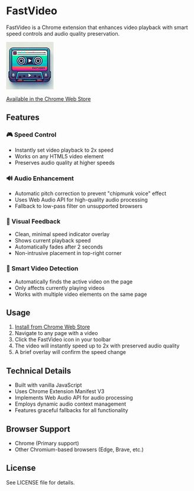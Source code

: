 # FastVideo

FastVideo is a Chrome extension that enhances video playback with smart speed controls and audio quality preservation.

![FastVideo](icons/128.png)


[Available in the Chrome Web Store](https://chromewebstore.google.com/detail/fastvideo/apejdflfbfcoenngpebifilgpgmgoppm?hl=en)

## Features

### 🎮 Speed Control
- Instantly set video playback to 2x speed
- Works on any HTML5 video element
- Preserves audio quality at higher speeds

### 🔊 Audio Enhancement
- Automatic pitch correction to prevent "chipmunk voice" effect
- Uses Web Audio API for high-quality audio processing
- Fallback to low-pass filter on unsupported browsers

### 💫 Visual Feedback
- Clean, minimal speed indicator overlay
- Shows current playback speed
- Automatically fades after 2 seconds
- Non-intrusive placement in top-right corner

### 🎯 Smart Video Detection
- Automatically finds the active video on the page
- Only affects currently playing videos
- Works with multiple video elements on the same page

## Usage

1. [Install from Chrome Web Store](https://chromewebstore.google.com/detail/fastvideo/apejdflfbfcoenngpebifilgpgmgoppm?hl=en)
2. Navigate to any page with a video
3. Click the FastVideo icon in your toolbar
4. The video will instantly speed up to 2x with preserved audio quality
5. A brief overlay will confirm the speed change

## Technical Details

- Built with vanilla JavaScript
- Uses Chrome Extension Manifest V3
- Implements Web Audio API for audio processing
- Employs dynamic audio context management
- Features graceful fallbacks for all functionality

## Browser Support

- Chrome (Primary support)
- Other Chromium-based browsers (Edge, Brave, etc.)

## License

See LICENSE file for details.
